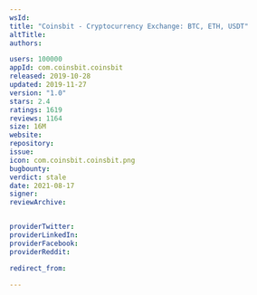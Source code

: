 ```yaml
---
wsId: 
title: "Coinsbit - Cryptocurrency Exchange: BTC, ETH, USDT"
altTitle: 
authors:

users: 100000
appId: com.coinsbit.coinsbit
released: 2019-10-28
updated: 2019-11-27
version: "1.0"
stars: 2.4
ratings: 1619
reviews: 1164
size: 16M
website: 
repository: 
issue: 
icon: com.coinsbit.coinsbit.png
bugbounty: 
verdict: stale
date: 2021-08-17
signer: 
reviewArchive:


providerTwitter: 
providerLinkedIn: 
providerFacebook: 
providerReddit: 

redirect_from:

---
```



